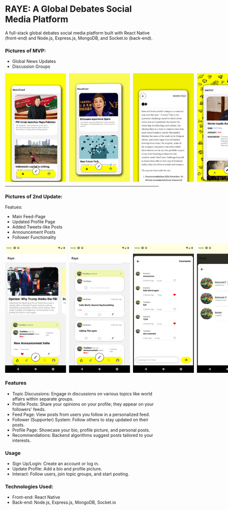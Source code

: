 # RAYE: A Global Debates Social Media Platform
A full-stack global debates social media platform built with React Native (front-end) and Node.js, Express.js, MongoDB, and Socket.io (back-end).

### Pictures of MVP:
- Global News Updates
- Discussion Groups

<div style="display: flex; gap: 10px;">
    <img src="./img/1.png" style="width: 200px;" alt="Image 1">
    <img src="./img/2.png" style="width: 200px;" alt="Image 2">
    <img src="./img/3.png" style="width: 200px;" alt="Image 3">
    <img src="./img/4.png" style="width: 200px;" alt="Image 4">
    <img src="./img/5.png" style="width: 200px;" alt="Image 5">
</div>

-----------------------------------------------------------------
### Pictures of 2nd Update:

Featues:
- Main Feed-Page
- Updated Profile Page
- Added Tweets-like Posts 
- Announcement Posts
- Follower Functionality

<div style="display: flex; gap: 10px;">
    <img src="./img/6.png" style="width: 200px;" alt="Image 6">
    <img src="./img/7.png" style="width: 200px;" alt="Image 7">
    <img src="./img/8.png" style="width: 200px;" alt="Image 8">
    <img src="./img/9.png" style="width: 200px;" alt="Image 9">
    <img src="./img/10.png" style="width: 200px;" alt="Image 10">
    <img src="./img/11.png" style="width: 200px;" alt="Image 11">
    <img src="./img/12.png" style="width: 200px;" alt="Image 12">
</div>


### Features
- Topic Discussions: Engage in discussions on various topics like world affairs within separate groups.
- Profile Posts: Share your opinions on your profile; they appear on your followers' feeds.
- Feed Page: View posts from users you follow in a personalized feed.
- Follower (Supporter) System: Follow others to stay updated on their posts.
- Profile Page: Showcase your bio, profile picture, and personal posts.
- Recommendations: Backend algorithms suggest posts tailored to your interests.

### Usage
- Sign Up/Login: Create an account or log in.
- Update Profile: Add a bio and profile picture.
- Interact: Follow users, join topic groups, and start posting.

### Technologies Used:
- Front-end: React Native
- Back-end: Node.js, Express.js, MongoDB, Socket.io